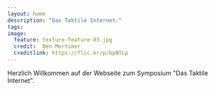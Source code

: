 ```yaml
---
layout: home
description: "Das Taktile Internet."
tags:
image:
  feature: texture-feature-03.jpg
  credit:  Ben Mortimer
  creditlink: https://flic.kr/p/bpNTLp
---
```


Herzlich Willkommen auf der Webseite zum Symposium "Das Taktile Internet".